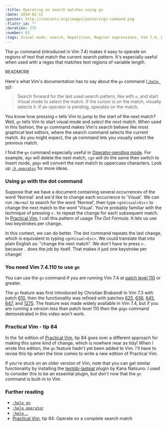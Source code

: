 ```yaml
--- 
:title: Operating on search matches using gn
:date: 2014-02-11
:poster: http://vimcasts.org/images/posters/gn-command.png
:flattr_id: ""
:duration: 275
:number: 63
:tags: Visual mode, search, Repetition, Regular expressions, Vim 7.4, Editing text
---
```


The `gn` command (introduced in Vim 7.4) makes it easy to operate on regions of text that match the current search pattern. It's especially useful when used with a regex that matches text regions of variable length.


READMORE

Here's what Vim's documentation has to say about the `gn` command ([`:help gn`][gn]):

> Search forward for the last used search pattern, like with `n`, and start
> Visual mode to select the match. If the cursor is on the match, visually
> selects it. If an operator is pending, operates on the match.

You know how pressing `n` tells Vim to jump to the start of the next match?
Well, `gn` tells Vim to start visual mode and *select the next match*.
When used in this fashion, the `gn` command makes Vim's search behave like most graphical text editors, where the search command selects the current match.
As you might expect, the `gN` command lets you visually select the previous match.

I find the `gn` command especially useful in [Operator-pending mode][]. For example, `dgn` will delete the next match, `cgn` will do the same then switch to Insert mode, `gUgn` will convert the next match to uppercase characters.
Look up [`:h operator`][operator] for more ideas.

### Using `gn` with the dot command

Suppose that we have a document containing several occurrences of the word 'Normal' and we'd like to change each occurrence to 'Visual'.
We can run `/Normal` to search for the word 'Normal', then type `cgnVisual<Esc>` to change the next match to the word 'Visual'.
You're probably familiar with the technique of pressing `n.` to repeat the change for each subsequent match. In [Practical Vim][], I call this pattern of usage *The Dot Formula*.
It lets us use two keystrokes per change.

In this context, we can do better.
The dot command repeats the last change, which is equivalent to typing `cgnVisual<Esc>`.
We could translate that into plain English as: "change the next match".
We don't have to press `n.` because `.` does the job by itself.
That makes it just one keystroke per change!

### You need Vim 7.4.110 to use `gn`

You can use the `gn` command if you are running Vim 7.4 at [patch level 110][110] or greater.

The `gn` feature was first introduced by Christian Brabandt in Vim 7.3 with patch [610][], then the functionality was refined with patches [625][], [636][], [645][], [647][], and [1275][]. The feature was made widely available in Vim 7.4, but if you are running a version less than patch level 110 then the `gUgn` command demonstrated in this video won't work.

### Practical Vim - tip 84

In the 1st edition of [Practical Vim][], tip 84 goes over a different approach for making this same kind of change, which is nowhere near as tidy! When I wrote this edition, the `gn` feature hadn't yet been added to Vim. I'll have to revise this tip when the time comes to write a new edition of Practical Vim.

If you're stuck on an older version of Vim, note that you can get similar functionality by installing the [textobj-lastpat][] plugin by Kana Natsuno.
I used to consider this to be an essential plugin, but don't now that the `gn` command is built-in to Vim.

### Further reading

* [`:help gn`][gn]
* [`:help operator`][operator]
* [`:help .`][dot]
* [Practical Vim][], tip 84: Operate on a complete search match

[gn]: http://vimhelp.appspot.com/visual.txt.html#gn
[operator]: http://vimhelp.appspot.com/motion.txt.html#operator
[changed-7.3]: http://vimdoc.sourceforge.net/htmldoc/version7.html#changed-7.3
[610]: http://ftp.vim.org/pub/vim/patches/7.3/7.3.610
[625]: http://ftp.vim.org/pub/vim/patches/7.3/7.3.625
[636]: http://ftp.vim.org/pub/vim/patches/7.3/7.3.636
[645]: http://ftp.vim.org/pub/vim/patches/7.3/7.3.645
[647]: http://ftp.vim.org/pub/vim/patches/7.3/7.3.647
[1275]: http://ftp.vim.org/pub/vim/patches/7.3/7.3.1275
[110]: http://ftp.vim.org/pub/vim/patches/7.4/7.4.110
[Practical Vim]: https://pragprog.com/titles/dnvim2/practical-vim-second-edition
[Operator-pending mode]: http://vimdoc.sourceforge.net/htmldoc/intro.html#Operator-pending-mode
[textobj-lastpat]: https://github.com/kana/vim-textobj-lastpat
[dot]: http://vimdoc.sourceforge.net/htmldoc/repeat.html#.
